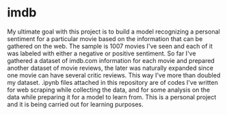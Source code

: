 # imdb

My ultimate goal with this project is to build a model recognizing a personal sentiment for a particular movie based on the 
information that can be gathered on the web.
The sample is 1007 movies I've seen and each of it was labeled with either a negative or positive sentiment. 
So far I've gathered a dataset of imdb.com information for each movie and prepared another dataset of movie reviews, 
the later was naturally expanded since one movie can have several critic reviews. This way I've more than doubled my dataset.
.ipynb files attached in this repository are of codes I've written for web scraping while collecting the data, and for 
some analysis on the data while preparing it for a model to learn from.
This is a personal project and it is being carried out for learning purposes.
